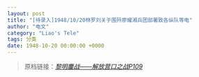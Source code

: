 ```yaml
---
layout: post
title: "[待录入]1948/10/20林罗刘关于围歼廖耀湘兵团部署致各纵队等电"
author: "电文"
category: "Liao's Tele"
tags: 分类
date: 1948-10-20 00:00:00 +0000
---
```

> 原档链接：[*黎明鏖战——解放营口之战P109*](https://www.modernhistory.org.cn/#/Detailedreading?fileCode=0001_ts_31022963&treeId=207796330&uniqTag&dirCode=364121a5e03a4e45a4790f776a70ee1f&bzId&qkTitle&imageUrl=https%3A%2F%2Fiiif.modernhistory.org.cn%2Fiiif%2F2%2F0001_ts_31022963%252F0001_ts_31022963_00122.jpg&contUrl=https%3A%2F%2Fkrwxk-prod.oss-cn-beijing.aliyuncs.com%2F0001_ts_31022963%2F0001_ts_31022963.json)
